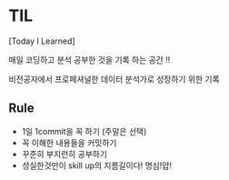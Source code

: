 # **TIL**

[Today I Learned]

 매일 코딩하고 분석 공부한 것을 기록 하는 공간 !!

비전공자에서 프로페셔널한 데이터 분석가로 성장하기 위한 기록



## Rule

- 1일 1commit을 꼭 하기 (주말은 선택)
- 꼭 이해한 내용들을 커밋하기
- 꾸준히 부지런히 공부하기
- 성실한것만이 skill up의 지름길이다! 명심!얍!
